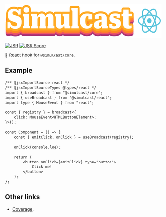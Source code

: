 <img alt="Simulcast React logo" src="https://raw.githubusercontent.com/covenengineering/libraries/main/@simulcast/react/logo.svg" height="108" />

[![JSR](https://jsr.io/badges/@simulcast/react)](https://simulcast.coven.to/react)
[![JSR Score](https://jsr.io/badges/@simulcast/react/score)](https://simulcast.coven.to/react/score)

📡 [React](https://react.dev/) hook for
[`@simulcast/core`](https://simulcast.coven.to/core).

## Example

```tsx
/** @jsxImportSource react */
/** @jsxImportSourceTypes @types/react */
import { broadcast } from "@simulcast/core";
import { useBroadcast } from "@simulcast/react";
import type { MouseEvent } from "react";

const { registry } = broadcast<{
	click: MouseEvent<HTMLButtonElement>;
}>();

const Component = () => {
	const { emitClick, onClick } = useBroadcast(registry);

	onClick(console.log);

	return (
		<button onClick={emitClick} type="button">
			Click me!
		</button>
	);
};
```

## Other links

- [Coverage](https://coveralls.io/github/covenengineering/libraries).

